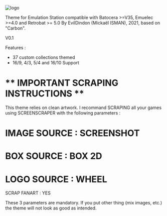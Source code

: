 ![logo](https://user-images.githubusercontent.com/30436625/222884645-cc23f7c9-d680-461f-8164-7abf152aa58f.png)

 Theme for Emulation Station compatible with Batocera >=V35, Emuelec >=4.0 and Retrobat >= 5.0
 By EvilDindon (Mickaël ISMAN), 2021, based on "Carbon".
 
 V0.1
 
 Features :
 - 37 custom collections themed
 - 16/9, 4/3, 5/4 and 16/10 Support
 
  # ** IMPORTANT SCRAPING INSTRUCTIONS **

This theme relies on clean artwork.
I recommand SCRAPING all your games using SCREENSCRAPER with the following parameters :

# IMAGE SOURCE : SCREENSHOT

# BOX SOURCE : BOX 2D

# LOGO SOURCE : WHEEL

SCRAP FANART : YES

These 3 parameters are mandatory. If you put other thing (mix images, etc.) the theme will not look as good as intended.

